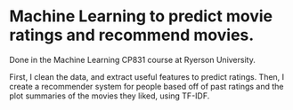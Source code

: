 # Machine Learning to predict movie ratings and recommend movies.

Done in the Machine Learning CP831 course at Ryerson University.

First, I clean the data, and extract useful features to predict ratings. Then, I create a recommender system for people based off of past ratings and the plot summaries of the movies they liked, using TF-IDF.
